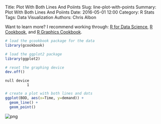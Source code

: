 Title: Plot With Both Lines And Poiints
Slug: line-plot-with-points
Summary: Plot With Both Lines And Poiints
Date: 2016-05-01 12:00
Category: R Stats
Tags: Data Visualization
Authors: Chris Albon

Want to learn more? I recommend working through: [R for Data Science](http://amzn.to/2myxnhi), [R Cookbook](http://amzn.to/2lF6hkb), and [R Graphics Cookbook](http://amzn.to/2m0fcPL).


```R
# load the gcookbook package for the data
library(gcookbook)

# load the ggplot2 package
library(ggplot2)

# reset the graphing device
dev.off()
```




    null device
              1




```R
# create a plot with both lines and dots
ggplot(BOD, aes(x=Time, y=demand)) +
  geom_line() +
  geom_point()
```









![png]({filename}/images/line-plot-with-points_files/line-plot-with-points_2_1.png)
